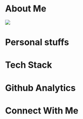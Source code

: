 # About Me
![](https://komarev.com/ghpvc/?username=gitmehedi&color=brightgreen&&label=PROFILE+VIEWS)


# Personal stuffs

# Tech Stack

# Github Analytics

#  Connect With Me
